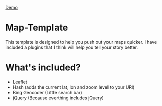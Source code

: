  [Demo](http://rsudekum.github.com/Map-Template/ "Demo") 

Map-Template
============

This template is designed to help you push out your maps quicker. I have included a plugins that I think will help you tell your story better.

What's included?
================

* Leaflet
* Hash (adds the current lat, lon and zoom level to your URl)
* Bing Geocoder (Little search bar)
* jQuery (Because everthing includes jQuery)
